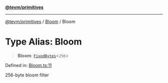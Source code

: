 [**@tevm/primitives**](../../../README.md)

***

[@tevm/primitives](../../../globals.md) / [Bloom](../README.md) / Bloom

# Type Alias: Bloom

> **Bloom**: [`FixedBytes`](../../FixedBytes/type-aliases/FixedBytes.md)\<`256`\>

Defined in: [Bloom.ts:11](https://github.com/evmts/tevm-monorepo/blob/main/packages/primitives/src/Bloom.ts#L11)

256-byte bloom filter
